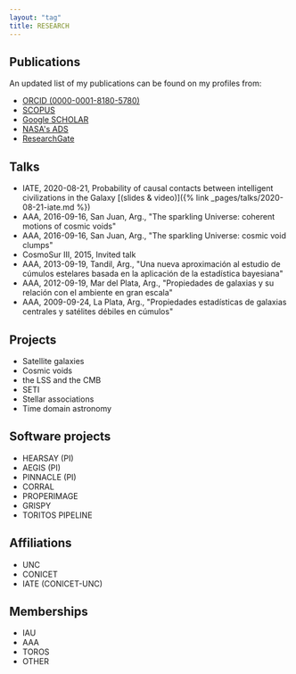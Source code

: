 ```yaml
---
layout: "tag"
title: RESEARCH
---
```


## Publications

An updated list of my publications can be found on my profiles from:

- [ORCID (0000-0001-8180-5780)](https://orcid.org/0000-0001-8180-5780)
- [SCOPUS](https://www.scopus.com/authid/detail.uri?authorId=6603839089)
- [Google SCHOLAR](https://scholar.google.com/citations?user=L-ZXg3kAAAAJ&hl=en&oi=ao)
- [NASA's ADS](https://ui.adsabs.harvard.edu/search/filter_author_facet_hier_fq_author=OR&filter_author_facet_hier_fq_author=author_facet_hier%3A%221%2FLares%2C%20M%2FLares%2C%20Marcelo%22&filter_author_facet_hier_fq_author=author_facet_hier%3A%221%2FLares%2C%20M%2FLares%2C%20M%22&fq=%7B!type%3Daqp%20v%3D%24fq_author%7D&fq_author=(author_facet_hier%3A%221%2FLares%2C%20M%2FLares%2C%20Marcelo%22%20OR%20author_facet_hier%3A%221%2FLares%2C%20M%2FLares%2C%20M%22)&q=%20author%3A%22Lares%2C%20Marcelo%22&sort=date%20desc%2C%20bibcode%20desc&p_=0)
- [ResearchGate](https://www.researchgate.net/profile/Marcelo_Lares)


## Talks

- IATE, 2020-08-21, Probability of causal contacts between intelligent
civilizations in the Galaxy [(slides & video)]({% link _pages/talks/2020-08-21-iate.md %})
- AAA, 2016-09-16, San Juan, Arg., "The sparkling Universe: coherent motions of cosmic voids"
- AAA, 2016-09-16, San Juan, Arg., "The sparkling Universe: cosmic void clumps"
- CosmoSur III, 2015, Invited talk
- AAA, 2013-09-19, Tandil, Arg., "Una nueva aproximación al estudio de cúmulos estelares basada en la aplicación de la estadística bayesiana"
- AAA, 2012-09-19, Mar del Plata, Arg., "Propiedades de galaxias y su relación con el ambiente en gran escala"
- AAA, 2009-09-24, La Plata, Arg., "Propiedades estadísticas de galaxias centrales y satélites débiles en cúmulos"




## Projects

- Satellite galaxies
- Cosmic voids
- the LSS and the CMB
- SETI
- Stellar associations
- Time domain astronomy

## Software projects

- HEARSAY (PI)
- AEGIS (PI)
- PINNACLE (PI)
- CORRAL
- PROPERIMAGE
- GRISPY
- TORITOS PIPELINE

## Affiliations

- UNC
- CONICET
- IATE (CONICET-UNC)

## Memberships

- IAU
- AAA
- TOROS
- OTHER


